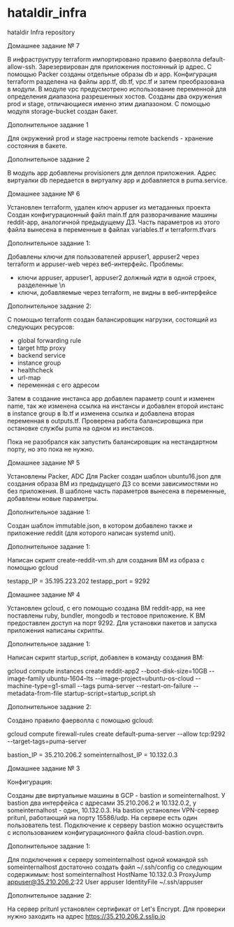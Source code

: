 # hataldir_infra
hataldir Infra repository


Домашнее задание № 7

В инфраструктуру terraform импортировано правило фаерволла default-allow-ssh.
Зарезервирован для приложения постоянный ip адрес.
С помощью Packer созданы отдельные образы db и app.
Конфигурация terraform разделена на файлы app.tf, db.tf, vpc.tf и затем преобразована в модули.
В модуле vpc предусмотрено использование переменной для определения диапазона разрешенных хостов.
Созданы два окружения prod и stage, отличающиеся именно этим диапазоном.
С помощью модуля storage-bucket создан бакет.

Дополнительное задание 1

Для окружений prod и stage настроены remote backends - хранение состояния в бакете.

Дополнительное задание 2

В модуль app добавлены provisioners для деплоя приложения. Адрес виртуалки db передается в виртуалку app и добавляется в puma.service.






Домашнее задание № 6

Установлен terraform, удален ключ appuser из метаданных проекта
Создан конфигурационный файл main.tf для разворачивание машины reddit-app, аналогичной предыдущему ДЗ.
Часть параметров из этого файла вынесена в переменные в файлах variables.tf и terraform.tfvars

Дополнительное задание 1:

Добавлены ключи для пользователей appuser1, appuser2 через terraform и appuser-web через веб-интерфейс. Проблемы:
 - ключи appuser, appuser1, appuser2 должный идти в одной строек, разделенные \n
 - ключи, добавляемые через terraform, не видны в веб-интерфейсе

Дополнительное задание 2:

С помощью terraform создан балансировщик нагрузки, состоящий из следующих ресурсов:
 - global forwarding rule
 - target http proxy
 - backend service
 - instance group
 - healthcheck
 - url-map
 - переменная с его адресом

Затем в создание инстанса app добавлен параметр count и изменен name, так же изменена ссылка на инстансы и добавлен второй инстанс в instance group в lb.tf и изменена ссылка и добавлена вторая переменная в outputs.tf.
Проверена работа балансировщика при остановке службы puma на одном из инстансов.

Пока не разобрался как запустить балансировщик на нестандартном порту, но это пока не нужно.



Домашнее задание № 5

Установлены Packer, ADC
Для Packer создан шаблон ubuntu16.json для создания образа ВМ из предыдущего ДЗ со всеми зависимостями но без приложения.
В шаблоне часть параметров вынесена в переменные, добавлены новые параметры.

Дополнительное задание 1:

Создан шаблон immutable.json, в котором добавлено также и приложение reddit (для которого написан systemd unit).

Дополнительное задание 1:

Написан скрипт create-reddit-vm.sh для создания ВМ из образа с помощью gcloud


testapp_IP = 35.195.223.202
testapp_port = 9292

Домашнее задание № 4

Установлен gcloud, с его помощью создана ВМ reddit-app, на нее поставлены ruby, bundler, mongodb и тестовое приложение. К ВМ предоставлен доступ на порт 9292.
Для установки пакетов и запуска приложения написаны скрипты.

Дополнительное задание 1:

Написан скрипт startup_script, добавлен в команду создания ВМ:

gcloud compute instances create reddit-app2  --boot-disk-size=10GB   --image-family ubuntu-1604-lts   --image-project=ubuntu-os-cloud   --machine-type=g1-small   --tags puma-server   --restart-on-failure --metadata-from-file startup-script=startup_script.sh


Дополнительное задание 2:

Создано правило фаерволла с помощью gcloud:

gcloud compute firewall-rules create default-puma-server --allow tcp:9292 --target-tags=puma-server



bastion_IP = 35.210.206.2
someinternalhost_IP = 10.132.0.3

Домашнее задание № 3

Конфигурация:

Созданы две виртуальные машины в GCP - bastion и someinternalhost.
У bastion два интерфейса с адресами 35.210.206.2 и 10.132.0.2, у someinternalhost - один, 10.132.0.3.
На bastion установлен VPN-сервер pritunl, работающий на порту 15586/udp. На сервере есть один пользователь test.
Подключение к серверу bastion можно осуществить с использованием конфигурационного файла cloud-bastion.ovpn.


Дополнительное задание 1:

Для подключения к серверу someinternalhost одной командой ssh someinternalhost достаточно создать файл ~/.ssh/config со следующим содержимым:
host someinternalhost
 HostName 10.132.0.3
 ProxyJump appuser@35.210.206.2:22
 User appuser
 IdentityFile ~/.ssh/appuser


Дополнительное задание 2:

 На сервер pritunl установлен сертификат от Let's Encrypt. Для проверки нужно заходить на адрес https://35.210.206.2.sslip.io
